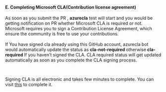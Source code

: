 <br><h4><b>E.	Completing Microsoft CLA(Contribution license agreement)</h4></b>
<p>As soon as you submit the PR , <strong>azurecla</strong> test will start and you would be getting notification on  PR whether Microsoft CLA is required or not. Microsoft requires you to sign a  Contribution License Agreement, which ensure the community is free to use your  contributions.<br><br>
  If You have signed cla already using this GitHub account,  azurecla bot would automatically update the status as <strong>cla-not-required </strong>otherwise<strong> cla-required </strong>If you haven&rsquo;t signed the CLA. CLA required status will get updated  automatically as soon as you complete the CLA signing process.</p><br>
<p>Signing  CLA is all electronic and takes few minutes to complete. You can visit <a href="https://cla.azure.com/">this</a> to  complete it. </p>
